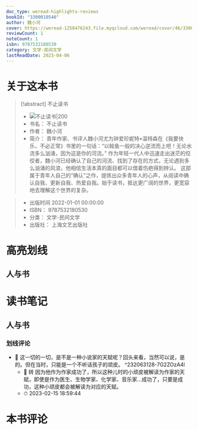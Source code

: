 ```yaml
---
doc_type: weread-highlights-reviews
bookId: "3300010546"
author: 魏小河
cover: https://weread-1258476243.file.myqcloud.com/weread/cover/46/3300010546/t7_3300010546.jpg
reviewCount: 1
noteCount: 1
isbn: 9787532180530
category: 文学-民间文学
lastReadDate: 2023-04-06
---
```

# 关于这本书
> [!abstract] 不止读书
> - ![ 不止读书|200](https://weread-1258476243.file.myqcloud.com/weread/cover/46/3300010546/t7_3300010546.jpg)
> - 书名： 不止读书
> - 作者： 魏小河
> - 简介： 青年作家、书评人魏小河尤为钟爱珍妮特•温特森在《我要快乐，不必正常》书里的一句话：“以鲑鱼一般的决心逆流而上吧！无论水流多么汹涌，因为这是你的河流。”
作为年轻一代人中迅速走出迷茫的佼佼者，魏小河已经确认了自己的河流、找到了存在的方式，无论遇到多么汹涌的风浪，他相信生活本真的面目都可以借着伤疤得到辨认。
这部属于青年人自己的“确认”之作，提炼出众多青年人的心声，从阅读中确认自我、更新自我、热爱自我。始于读书，抵达更广阔的世界，更宽容地去理解这个世界的复杂。

> - 出版时间 2022-01-01 00:00:00
> - ISBN： 9787532180530
> - 分类： 文学-民间文学
> - 出版社： 上海文艺出版社

# 高亮划线

## 人与书

 
# 读书笔记

## 人与书

### 划线评论
- 📌 这一切的一切，是不是一种小说家的天赋呢？回头来看，当然可以说，是的。但在当时，只能是一个不听话孩子的顽皮。  ^232063128-7G2ZOzA4l
    - 💭 转
因为他作为作家成功了，所以这种儿时的小顽皮被解读为作家的天赋，即使是作为医生、生物学家、化学家、音乐家...成功了，只要是成功，这种小顽皮都会被解读为对应的天赋。
    - ⏱ 2023-02-15 18:59:44
   
# 本书评论
